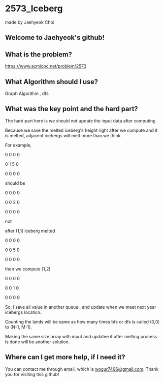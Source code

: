 # 2573_Iceberg

made by Jaehyeok Choi

## Welcome to Jaehyeok's github!

## What is the problem?

https://www.acmicpc.net/problem/2573

## What Algorithm should I use?

Graph Algorithm , dfs

## What was the key point and the hard part?

The hard part here is we should not update the input data after computing.

Because we save the melted iceberg's height right after we compute and it is melted, adjacent icebergs will melt more than we think.

For example, 

0 0 0 0

0 1 5 0

0 0 0 0

should be

0 0 0 0

0 0 2 0

0 0 0 0

not 

after  (1,1) iceberg melted

0 0 0 0

0 0 5 0

0 0 0 0

then we compute (1,2)

0 0 0 0

0 0 1 0

0 0 0 0

So, I save all value in another queue , and update when we meet next year icebergs location.

Counting the lands will be same as how many times bfs or dfs is called (0,0) to (N-1, M-1).

Making the same size array with input and updatee it after melting process is done will be another solution.

## Where can I get more help, if I need it?

You can contact me through email, which is wogur7496@gmail.com.
Thank you for visiting this github!

